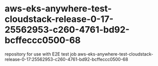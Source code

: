 # aws-eks-anywhere-test-cloudstack-release-0-17-25562953-c260-4761-bd92-bcffeccc0500-68
repository for use with E2E test job aws-eks-anywhere-test-cloudstack-release-0-17:25562953-c260-4761-bd92-bcffeccc0500-68
